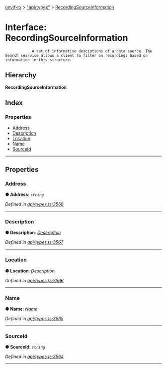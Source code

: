 [onvif-rx](../README.md) > ["api/types"](../modules/_api_types_.md) > [RecordingSourceInformation](../interfaces/_api_types_.recordingsourceinformation.md)

# Interface: RecordingSourceInformation

```
            A set of informative desciptions of a data source. The Search searvice allows a client to filter on recordings based on information in this structure.
```

## Hierarchy

**RecordingSourceInformation**

## Index

### Properties

* [Address](_api_types_.recordingsourceinformation.md#address)
* [Description](_api_types_.recordingsourceinformation.md#description)
* [Location](_api_types_.recordingsourceinformation.md#location)
* [Name](_api_types_.recordingsourceinformation.md#name)
* [SourceId](_api_types_.recordingsourceinformation.md#sourceid)

---

## Properties

<a id="address"></a>

###  Address

**● Address**: *`string`*

*Defined in [api/types.ts:3568](https://github.com/patrickmichalina/onvif-rx/blob/034e4d6/src/api/types.ts#L3568)*

___
<a id="description"></a>

###  Description

**● Description**: *[Description](_api_types_.recordingsourceinformation.md#description)*

*Defined in [api/types.ts:3567](https://github.com/patrickmichalina/onvif-rx/blob/034e4d6/src/api/types.ts#L3567)*

___
<a id="location"></a>

###  Location

**● Location**: *[Description](_api_types_.recordingsourceinformation.md#description)*

*Defined in [api/types.ts:3566](https://github.com/patrickmichalina/onvif-rx/blob/034e4d6/src/api/types.ts#L3566)*

___
<a id="name"></a>

###  Name

**● Name**: *[Name](_api_types_.recordingsourceinformation.md#name)*

*Defined in [api/types.ts:3565](https://github.com/patrickmichalina/onvif-rx/blob/034e4d6/src/api/types.ts#L3565)*

___
<a id="sourceid"></a>

###  SourceId

**● SourceId**: *`string`*

*Defined in [api/types.ts:3564](https://github.com/patrickmichalina/onvif-rx/blob/034e4d6/src/api/types.ts#L3564)*

___

